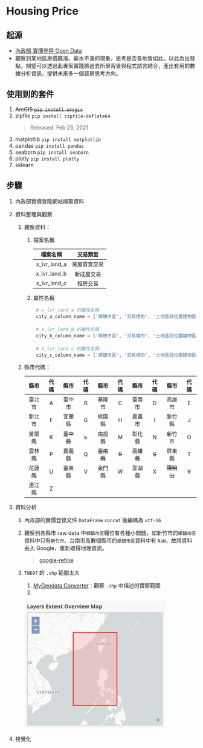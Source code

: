 # Housing Price

## 起源
- [內政部 實價登陸 Open Data](https://plvr.land.moi.gov.tw/DownloadOpenData)
- 觀察到某地區房價飆漲、薪水不漲的現象，思考是否各地皆如此。以此為出發點，期望可以透過此專案實踐將過去所學背景與程式語言結合，產出有用的數據分析資訊，提供未來多一個買房思考方向。

## 使用到的套件
1. ~~ArcGIS `pip install arcgis`~~
2. zipfile `pip install zipfile-deflate64` 
    > Released: Feb 25, 2021
3. matplotlib `pip install matplotlib`
4. pandas `pip install pandas`
5. seaborn `pip install seaborn`
6. plotly `pip install plotly` 
7. sklearn


## 步驟
1. 內政部實價登陸網站撈取資料
2. 資料整理與觀察
    1. 觀察資料：
       1. 檔案名稱


            |檔案名稱|交易類型|
            |:----:|:----:|
            |x_lvr_land_a|房屋買賣交易|
            |x_lvr_land_b|新成屋交易|
            |x_lvr_land_c|租房交易|


       2. 屬性名稱 
   
   
            ```python 
             # x_lvr_land_a 的屬性名稱
             city_a_column_name = ['鄉鎮市區', '交易標的', '土地區段位置建物區段門牌', '土地移轉總面積平方公尺', '都市土地使用分區', '非都市土地使用分區', '非都市土地使用編定', '交易年月日', '交易筆棟數', '移轉層次', '總樓層數', '建物型態', '主要用途', '主要建材', '建築完成年月', '建物移轉總面積平方公尺', '建物現況格局-房', '建物現況格局-廳', '建物現況格局-衛', '建物現況格局-隔間', '有無管理組織', '總價元', '單價元平方公尺', '車位類別', '車位移轉總面積(平方公尺)', '車位總價元', '備註', '編號', '主建物面積', '附屬建物面積', '陽台面積', '電梯']
        
             # x_lvr_land_b 的屬性名稱
             city_b_column_name = ['鄉鎮市區', '交易標的', '土地區段位置建物區段門牌', '土地移轉總面積平方公尺', '都市土地使用分區', '非都市土地使用分區', '非都市土地使用編定', '交易年月日', '交易筆棟數', '移轉層次', '總樓層數', '建物型態', '主要用途', '主要建材', '建築完成年月', '建物移轉總面積平方公尺', '建物現況格局-房', '建物現況格局-廳', '建物現況格局-衛', '建物現況格局-隔間', '有無管理組織', '總價元', '單價元平方公尺', '車位類別', '車位移轉總面積平方公尺', '車位總價元', '備註', '編號']

             # x_lvr_land_c 的屬性名稱
             city_c_column_name = ['鄉鎮市區', '交易標的', '土地區段位置建物區段門牌', '土地面積平方公尺', '都市土地使用分區', '非都市土地使用分區', '非都市土地使用編定', '租賃年月日', '租賃筆棟數', '租賃層次', '總樓層數', '建物型態', '主要用途', '主要建材', '建築完成年月', '建物總面積平方公尺', '建物現況格局-房', '建物現況格局-廳', '建物現況格局-衛', '建物現況格局-隔間', '有無管理組織', '有無附傢俱', '總額元', '單價元平方公尺', '車位類別', '車位面積平方公尺', '車位總額元', '備註', '編號']

            ```

    2. 縣市代碼：

        |縣市|代碼|縣市|代碼|縣市|代碼|縣市|代碼|縣市|代碼|
        |:----:|:----:|:----:|:----:|:----:|:----:|:----:|:----:|:----:|:----:|
        |臺北市|A|臺中市|B|基隆市|C|臺南市|D|高雄市|E|
        |新北市|F|宜蘭縣|G|桃園縣|H|嘉義市|I|新竹縣|J|
        |苗栗縣|K|~~臺中縣~~|~~L~~|南投縣|M|彰化縣|N|新竹市|O|
        |雲林縣|P|嘉義縣|Q|~~臺南縣~~|~~R~~|~~高雄縣~~|~~S~~|屏東縣|T|
        |花蓮縣|U|臺東縣|V|金門縣|W|澎湖縣|X|~~陽明山~~|~~Y~~|
        |連江縣|Z|


3. 資料分析
   1. 內政部的實價登錄文件 `DataFrame` `concat` 後編碼為 `utf-16`
   2. 觀察到各縣市 raw data 中`鄉鎮市區`欄位有各種小問題，如新竹市的`鄉鎮市區`資料中只有`新竹市`、台南市及數個縣市的`鄉鎮市區`資料中有 `NaN`，故將資料丟入 Google，重新取得地理資訊。
      > [google-refine](https://code.google.com/archive/p/google-refine/)
   3. `TWD97` 的 `.shp` 範圍太大
      1. [MyGeodata Converter](https://mygeodata.cloud/conversion)：觀察 `.shp` 中描述的實際範圍
      2. 
      
         ![TWD97](https://github.com/49831117/housing_price/blob/master/image/geodataconv.jpg "TWD97")
    
4. 視覺化
